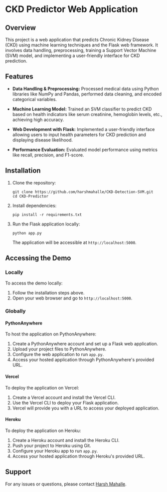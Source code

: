 # CKD Predictor Web Application

## Overview
This project is a web application that predicts Chronic Kidney Disease (CKD) using machine learning techniques and the Flask web framework. It involves data handling, preprocessing, training a Support Vector Machine (SVM) model, and implementing a user-friendly interface for CKD prediction.

## Features
- **Data Handling & Preprocessing:** Processed medical data using Python libraries like NumPy and Pandas, performed data cleaning, and encoded categorical variables.
  
- **Machine Learning Model:** Trained an SVM classifier to predict CKD based on health indicators like serum creatinine, hemoglobin levels, etc., achieving high accuracy.
  
- **Web Development with Flask:** Implemented a user-friendly interface allowing users to input health parameters for CKD prediction and displaying disease likelihood.
  
- **Performance Evaluation:** Evaluated model performance using metrics like recall, precision, and F1-score.

## Installation
1. Clone the repository:
   ```
   git clone https://github.com/harshmahalle/CKD-Detection-SVM.git
   cd CKD-Predictor
   ```

2. Install dependencies:
   ```
   pip install -r requirements.txt
   ```

3. Run the Flask application locally:
   ```
   python app.py
   ```
   The application will be accessible at `http://localhost:5000`.

## Accessing the Demo

### Locally
To access the demo locally:
1. Follow the installation steps above.
2. Open your web browser and go to `http://localhost:5000`.

### Globally

#### PythonAnywhere
To host the application on PythonAnywhere:
1. Create a PythonAnywhere account and set up a Flask web application.
2. Upload your project files to PythonAnywhere.
3. Configure the web application to run `app.py`.
4. Access your hosted application through PythonAnywhere's provided URL.

#### Vercel
To deploy the application on Vercel:
1. Create a Vercel account and install the Vercel CLI.
2. Use the Vercel CLI to deploy your Flask application.
3. Vercel will provide you with a URL to access your deployed application.

#### Heroku
To deploy the application on Heroku:
1. Create a Heroku account and install the Heroku CLI.
2. Push your project to Heroku using Git.
3. Configure your Heroku app to run `app.py`.
4. Access your hosted application through Heroku's provided URL.

## Support
For any issues or questions, please contact [Harsh Mahalle](mailto:mahalleharsh9@gmail.com).
